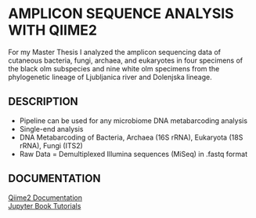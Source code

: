 # AMPLICON SEQUENCE ANALYSIS WITH QIIME2

For my Master Thesis I analyzed the amplicon sequencing data of cutaneous bacteria, fungi, archaea, and eukaryotes in four specimens of the black olm subspecies and nine white olm specimens from the phylogenetic lineage of Ljubljanica river and Dolenjska lineage. 

## DESCRIPTION
- Pipeline can be used for any microbiome DNA metabarcoding analysis
- Single-end analysis
- DNA Metabarcoding of Bacteria, Archaea (16S rRNA), Eukaryota (18S rRNA), Fungi (ITS2)
- Raw Data = Demultiplexed Illumina sequences (MiSeq) in .fastq format

## DOCUMENTATION

[Qiime2 Documentation](https://docs.qiime2.org/2022.8/) \
[Jupyter Book Tutorials](https://docs.qiime2.org/2022.8/jupyter-book-tutorials/)
